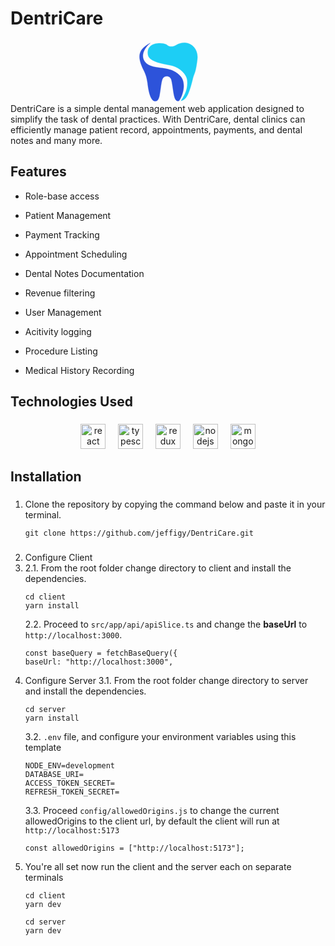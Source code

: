 # DentriCare

<div  align="center">
<svg width="100" height="100" viewBox="0 0 2000 2000" fill="none" xmlns="http://www.w3.org/2000/svg">
<g clip-path="url(#clip0_3_2)">
<path d="M212.966 925.634C5.35399 495.446 48.2666 275.91 431.478 74.0269C89.5347 352.187 89.5346 780.943 641.131 852.403C1021.64 901.698 1203.95 932.721 1385.85 1122.29C1651.6 1399.27 1387.02 1918.51 1344.5 1927.25C1169.1 1963.27 1188.11 1603.02 1110.64 1261.67C1072.84 1095.13 861.875 1099.85 815.942 1242.18C774.011 1372.11 758.066 1620.74 721.45 1784.92C690.74 1887.09 668.889 1933.15 583.256 1933.15C497.622 1933.15 395.748 1798.47 345.845 1349.67C318.547 1161.12 285.989 1071 212.966 925.634Z" fill="#2D53DA" stroke="#2D53DA" stroke-width="7"/>
<path d="M1260.67 140.171C1167.24 197.081 1064.01 207.496 977.782 143.124C977.782 143.124 894.511 65.7583 666.55 84.6565C438.588 103.555 320.776 239.468 360.633 456.128C391.704 625.032 653.557 713.618 1074.05 783.306C1314.41 823.141 1597.03 1036.57 1616.19 1274.66C1636.5 1527 1566.32 1686.91 1413.63 1923.11C1570.12 1883.97 1654.58 1781.38 1791 1226.83C1838.08 1035.48 1884.9 1045.52 1938.65 594.323C1988.36 176.956 1602.61 -68.1283 1260.67 140.171Z" fill="#1DCEF5" stroke="#1DCEF5" stroke-width="7"/>
</g>
</div>
DentriCare is a simple dental management web application designed to simplify the task of dental practices. With DentriCare, dental clinics can efficiently manage patient record, appointments, payments, and dental notes and many more.

## Features

- Role-base access
- Patient Management
- Payment Tracking
- Appointment Scheduling
- Dental Notes Documentation
- Revenue filtering
- User Management

- Acitivity logging

- Procedure Listing

- Medical History Recording

## Technologies Used

###

<div  align="center">
<img  src="https://cdn.jsdelivr.net/gh/devicons/devicon/icons/react/react-original.svg"  width="40"  alt="react logo" />
<img  width="12" />
<img  src="https://cdn.jsdelivr.net/gh/devicons/devicon/icons/typescript/typescript-original.svg"  width="40"  alt="typescript logo" />
<img  width="12" />
<img  src="https://cdn.jsdelivr.net/gh/devicons/devicon/icons/redux/redux-original.svg"  width="40"  alt="redux logo" />
<img  width="12" />
<img  src="https://cdn.jsdelivr.net/gh/devicons/devicon/icons/nodejs/nodejs-original.svg"  width="40"  alt="nodejs logo" />
<img  width="12" />
<img  src="https://cdn.jsdelivr.net/gh/devicons/devicon/icons/mongodb/mongodb-original.svg"  width="40"  alt="mongodb logo" />
</div>

## Installation

###

1. Clone the repository by copying the command below and paste it in your terminal.
   ```
   git clone https://github.com/jeffigy/DentriCare.git
   ```

###

2. Configure Client
3. 2.1. From the root folder change directory to client and install the dependencies.
   ```
   cd client
   yarn install
   ```
   2.2. Proceed to `src/app/api/apiSlice.ts` and change the **baseUrl** to `http://localhost:3000`.
   ```
   const baseQuery = fetchBaseQuery({
   baseUrl: "http://localhost:3000",
   ```
4. Configure Server
   3.1. From the root folder change directory to server and install the dependencies.
   ```
   cd server
   yarn install
   ```
   3.2. `.env` file, and configure your environment variables using this template
   ```
   NODE_ENV=development
   DATABASE_URI=
   ACCESS_TOKEN_SECRET=
   REFRESH_TOKEN_SECRET=
   ```
   3.3. Proceed `config/allowedOrigins.js` to change the current allowedOrigins to the client url, by default the client will run at `http://localhost:5173`
   ```
   const allowedOrigins = ["http://localhost:5173"];
   ```
5. You're all set now run the client and the server each on separate terminals
   ```
   cd client
   yarn dev
   ```
   ```
   cd server
   yarn dev
   ```
